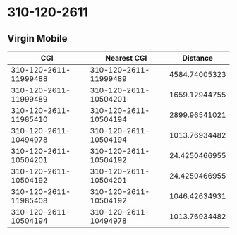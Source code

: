 # 310-120-2611
## Virgin Mobile


| CGI | Nearest CGI | Distance |
|-----|-------------|----------|
| 310-120-2611-11999488 | 310-120-2611-11999489 | 4584.74005323 |
| 310-120-2611-11999489 | 310-120-2611-10504201 | 1659.12944755 |
| 310-120-2611-11985410 | 310-120-2611-10504194 | 2899.96541021 |
| 310-120-2611-10494978 | 310-120-2611-10504194 | 1013.76934482 |
| 310-120-2611-10504201 | 310-120-2611-10504192 | 24.4250466955 |
| 310-120-2611-10504192 | 310-120-2611-10504201 | 24.4250466955 |
| 310-120-2611-11985408 | 310-120-2611-10504192 | 1046.42634931 |
| 310-120-2611-10504194 | 310-120-2611-10494978 | 1013.76934482 |
